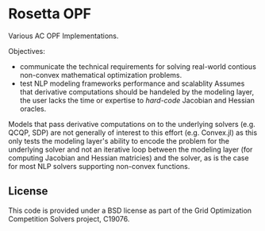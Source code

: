# Rosetta OPF

Various AC OPF Implementations.

Objectives:
- communicate the technical requirements for solving real-world contious non-convex mathematical optimization problems.
- test NLP modeling frameworks performance and scalablity
Assumes that derivative computations should be handeled by the modeling layer, the user lacks the time or expertise to _hard-code_ Jacobian and Hessian oracles.

Models that pass derivative computations on to the underlying solvers (e.g. QCQP, SDP) are not generally of interest to this effort (e.g. Convex.jl) as this only tests the modeling layer's ability to encode the problem for the underlying solver and not an iterative loop between the modeling layer (for computing Jacobian and Hessian matricies) and the solver, as is the case for most NLP solvers supporting non-convex functions.


## License

This code is provided under a BSD license as part of the Grid Optimization Competition Solvers project, C19076.
